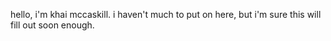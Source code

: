 hello, i'm khai mccaskill.
i haven't much to put on here, but i'm sure this will fill out soon enough.
